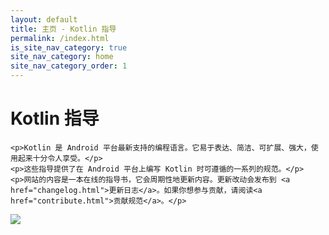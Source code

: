 ```yaml
---
layout: default
title: 主页 - Kotlin 指导
permalink: /index.html
is_site_nav_category: true
site_nav_category: home
site_nav_category_order: 1
---
```


<div class="mdl-grid docs-content-wrapper mdl-grid--no-spacing">
  <div class="mdl-cell mdl-cell--6-col">
    <h1>Kotlin 指导</h1>

    <p>Kotlin 是 Android 平台最新支持的编程语言。它易于表达、简洁、可扩展、强大，使用起来十分令人享受。</p>
    <p>这些指导提供了在 Android 平台上编写 Kotlin 时可遵循的一系列的规范。</p>
    <p>网站的内容是一本在线的指导书，它会周期性地更新内容。更新改动会发布到 <a href="changelog.html">更新日志</a>。如果你想参与贡献，请阅读<a href="contribute.html">贡献规范</a>。</p>
  </div>

  <div class="mdl-cell mdl-cell--6-col">
      <img src="{{ site.baseurl }}/assets/home.png"/>
  </div>
</div>
